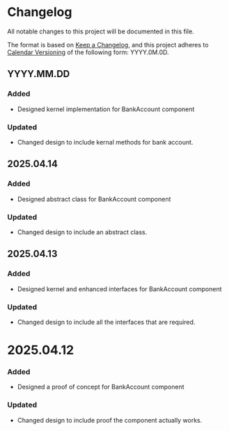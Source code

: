 # Changelog

All notable changes to this project will be documented in this file.

The format is based on [Keep a Changelog](https://keepachangelog.com/en/1.1.0/),
and this project adheres to [Calendar Versioning](https://calver.org/) of
the following form: YYYY.0M.0D.


## YYYY.MM.DD

### Added

- Designed kernel implementation for BankAccount component

### Updated

- Changed design to include kernal methods for bank account.



## 2025.04.14

### Added

- Designed abstract class for BankAccount component

### Updated

- Changed design to include an abstract class.


## 2025.04.13

### Added

- Designed kernel and enhanced interfaces for BankAccount component

### Updated

- Changed design to include all the interfaces that are required.


# 2025.04.12

### Added

- Designed a proof of concept for BankAccount component

### Updated

- Changed design to include proof the component actually works.

